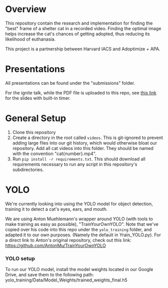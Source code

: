 # Overview
This repository contain the research and implementation for finding the "best" frame of a shelter cat in a recorded video. Finding the optimal image helps increase the cat's chances of getting adopted, thus reducing its likelihood of euthanasia.

This project is a partnership between Harvard IACS and Adoptimize + APA.

# Presentations
All presentations can be found under the "submissions" folder.

For the ignite talk, while the PDF file is uploaded to this repo, see [this link](https://docs.google.com/presentation/d/e/2PACX-1vRrVxcdSibALxJl2l-i1bayLf8kuZ0f5XR1zhvXkTJ_5pqAfzxpP9xV7iwFLLYelSUk5gnVV4fnSasJ/pub?start=false&loop=false&delayms=10000&fbclid=IwAR3-cCFefDrCtT9wZmlVh4v2k72EULOf3LCDs-pES9IL6NJqcT57k_g39Ro&slide=id.g7dfd9a6152_2_0) for the slides with built-in timer.

# General Setup
1. Clone this repository
2. Create a directory in the root called `videos`. This is git-ignored to prevent adding large files into our git history, which would otherwise bloat our repository. Add all cat videos into this folder. They should be named with the convention "cat{number}.mp4".
3. Run `pip install -r requirements.txt`. This should download all requirements necessary to run any script in this repository's subdirectories.


# YOLO
We're currently looking into using the YOLO model for object detection, training it to detect a cat's eyes, ears, and mouth.

We are using Anton Muehlemann's wrapper around YOLO (with tools to make training as easy as possible), "TrainYourOwnYOLO". Note that we've copied over his code into this repo under the `yolo_training` folder, and adapted it to our own purposes. (Namely the default in Yrain_YOLO.py). For a direct link to Anton's original repository, check out this link: https://github.com/AntonMu/TrainYourOwnYOLO

### YOLO setup
To run our YOLO model, install the model weights located in our Google Drive, and save them to the following path: yolo_training/Data/Model_Weights/trained_weights_final.h5
